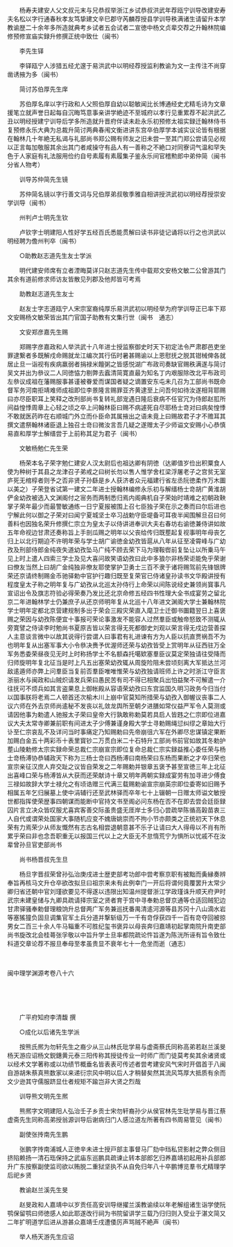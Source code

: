 <!-- { "loadSidebar": true } -->
　　杨寿夫建安人父文叔元末与兄恭叔举浙江乡试恭叔洪武年荐瓯宁训导改建安寿夫名松以字行通春秋孝友笃挚建文辛巳郡守芮麟荐授县学训导秩满诸生请留升本学教谕歴二十余年多所造就典考乡试者五会试者二宣徳中杨文贞辈交荐之升翰林院编修预修宣庙实録升修撰正统中致仕（闽书）

　　李先生铎

　　李铎瓯宁人涉猎五经尤邃于易洪武中以明经荐授监利教谕为文一主传注不尚穿凿诱掖为多（闽书）

　　简讨苏伯厚先生庠

　　苏伯厚名庠以字行政和人父照伯厚自幼以聪敏闻比长博通经史尤精毛诗为文章援笔立就声誉日起每自沉晦笃意事亲讲学絶迹不至城府以孝行见重累荐不起洪武乙丑以明经授建宁训导后学多所造就升晋府伴读未赴永乐初预修太祖实録迁翰林侍书复预修永乐大典为总裁升简讨两典春闱文衡进讲东宫卒伯厚学本诚实议论皆有根据在翰林几十年絶无私谒与礼部尚书郑公赐有师友之旧未尝一至其门郑公尝请见必规以正言每加敬服其余出其门者咸操守有品人有一善称之不絶口对同寮词气温和罕失色于人家庭有礼法服用俭约自号素履有素履集子鉴永乐间官稽勲郎中弟仲简（闽书　分省人物考）

　　训导苏仲简先生镜

　　苏仲简名镜以字行善文词与兄伯厚弟叔敬季雅自相讲授洪武初以明经荐授崇安学训导（闽书）

　　州判卢士明先生钦

　　卢钦字士明建阳人性好学五经百氏悉能贯解曰读书非徒记诵将以行之也洪武以明经聘为儋州判卒（闽书）

　　○助教赵志道先生友士学派

　　明代建安师席有立者湮晦莫详只赵志道先生传中载郑文安杨文敏二公曾游其门其余有道前修求师访友皆散见列郡及他邦皆可考焉

　　助教赵志道先生友士

　　赵友士字志道瓯宁人宋宗室裔纯厚乐易洪武初以明经举为府学训导正已率下郑文安赐杨文敏荣皆出其门官国子助教有文集行世（闽书　通志）

　　文安郑彦嘉先生赐

　　郑赐字彦嘉政和人举洪武十八年进士授监察御史时天下初定法令严肃郡邑吏坐罪逮繋者多既解戍命赐就龙江编次其行伍时暑甚赐谕以上恩慰抚之脱其钳械俾各就居止旦一诣视有疾病羸弱者捐禄米饘粥之皆感悦湖广布政司奏缺官赐秩满遂与简讨吴文并出为叅议二人同徳恊力剔弊去蠧清简寛直最为知名丁内艰服除改北平布政司左叅议成祖在藩赐服事甚谨被眷爱而谋国者疑之谪置安东屯未几召为工部尚书既命督军务河南拒靖难师成祖即位李景隆言赐罪亚齐黄逮至上问吾何如待汝遂相背耶赐曰亦尽臣职耳上笑释之改刑部尚书复转礼部宠遇日隆后衰病不任官冗为侍郎赵羾所间益惶悸周章上心轻之顷之卒上问翰林臣曰赐不病遽死自尽耶杨士竒对曰病矣惶悸不敢就医药昨在右顺城门外立而仆臣命其属掖出之语未竟上曰赐故君子才不赡耳其撰文遣祭翰林诸臣退上独召士竒曰微汝言吾几疑之遂赠太子少师谥文安赐小心恭慎易直和厚学士解缙尝于上前称其足为君子（闽书）

　　文敏杨勉仁先生荣

　　杨荣本名子荣字勉仁建安人汉太尉后也祖达卿有阴徳（达卿值岁俭出积粟食人使为种树于其县之龙津召子弟戒之曰树长勿以售人惟学舍杠梁浮屠老子之宫贫无室庐死无棺椁者则予之否非贤子孙繇是乡人获济者众元福建行省左丞阮徳柔作万木圗以美之）子荣登省试第一建文二年进士授翰林编修永乐初与解缙杨士竒胡广黄淮胡俨金幼孜被选入文渊阁付之宻务而两制悉归焉内阁典机自子荣始时靖难之初朝政鞅掌子荣年最少而最警敏通练一日宁夏报被围上召七臣独子荣在示之奏而曰尔后进也宁解此何以御之子荣对曰闻宁夏城坚士卒习战勅守臣堤备可耳夜半闻围解旦召曰何善料也因独名荣升修撰仁宗立为皇太子以侍讲进奉训大夫右春坊右谕徳兼侍讲如故五年命视边甘肃还奏称旨上手剖瓜赐之明年以父丧给传归既塟起复视事明年母丧乞归上以北行期迫不许明年荣与学士胡广谕徳金幼孜皆扈从八年从征至凌霄峰与广幼孜及刑部侍郎金纯夜失道幼孜坠马广纯不顾去荣下马为理鞍辔前复坠让以所乗马午见上时上遣人四索三学士及见大喜问故笑语幼孜曰此中多狼尔非杨荣讵能免乎荣谢曰僚友当然上曰胡广金纯独非僚友耶使掌护卫勇士三百不隶于诸将赐驾前先锋银牌荣还京请终制赐金币驰驿勅中官护行趣归既至复荣官已侍诸皇孙读书文华殿讲授有程度皇太子称之明年复与广幼孜从北巡太孙侍行上命荣以间陈说经史兼领尚寳事凡宣诏出令及旗志符验必得荣奏乃发比还北京命修五经四书性理大全书成宴劳之留北京二年进翰林学士仍兼庶子从还京师明年复从北巡十八年进文渊阁大学士兼翰林院学士明年定都北京营建规制多出于荣会三殿灾荣直入麾卫士迁御书圗籍翌日上喜褒赐之荣因与幼孜陈便宜十事报可荣论事激发不能容人过然羣臣或触帝怒致不测辄从旁寛譬之侍读李时勉尚书夏原吉皆以荣言得无死都御史刘观以荣言得无戍边营善探人主意谈言微中以故其说得行尝谓人曰事君有礼进谏有方为人臣以抗直贾祸吾不为也明年复从出塞军事大小令叅决赉予优渥师还荣与幼孜皆受上赏明年从征西驻万全军务悉委荣昼夜见无时上时称扬学士不名额森托噶欵塞羣臣议莫定荣独请往受降而归师旋明年复北征当是时上凡五出塞荣幼孜辄从周旋险阻未尝顷刻离大军抵达兰河敌逺遁师亦弊上问羣臣当复前否羣臣唯唯惟荣与幼孜独请班师上许之时浙江守臣言浙丽水与闽政和山贼炽请发兵荣曰愚民苦有司不得已相聚兵出怕益聚不可解遣一介往抚可不烦兵如其言盗果息上御帐殿从容语荣幼孜曰东宫监国久明习政务今归当付以国事朕将老焉二人顿首还次榆木川上崩中官莫知所措荣与幼孜入御幄议丧事二人议六师在外去京师尚逺秘不发丧以礼敛龙舆所至朝夕进膳如常仪益严军令人莫测或请因他事为勅遣人驰报太子荣曰皇帝大行孰敢称勅莫若具启人皆韪之仁宗即位进嘉议大夫太常寺卿兼前职有间进太子少傅兼谨身殿大学士寻勅赐绳愆纠缪之章始大行讣至仁宗哀乱不及详问当时事痛定乃知赐勅曰先帝崩徂六军在外卿尽忠谋镇定果断加赐白金五十两彩币十表里寳钞二万贯白米二十石特升工部尚书前官如故其冬勅护塟山陵勅修太宗实録命荣总裁仁宗崩宣宗即位复命总裁仁宗实録益推心委任荣与杨士竒杨溥协恭辅政天下称为三杨士竒曰西杨溥曰南杨荣曰东杨而果断之才卒归荣也宣宗亲征汉庶人弃交趾之议皆自荣发之二年赐勅并银章五褒予甚至宣徳三年上北征出喜峰口荣与杨溥皆从大获而还荣献诗十章又明年两朝实録成宴劳有加寻进少傅食三禄如故辞大学士禄允之有顷诰赠三代满三载赐勅谕宣宗崩英宗即位委寄如旧赐予相属五年乞归展墓上使中涓辅行还至武林驿而卒年七十上辍朝一日赠太师谥文敏授世都指挥使荣歴事四朝谋而能断中官持文书至阁必问东杨在否不在即去尝会廷臣録囚片言立决众皆叹服尤喜宾客善交际虽贵盛无厓岸士多归心尝疏举陈循高榖苗衷三人自代或谓荣处国家大事随机应变不媿唐姚崇而不拘小节亦颇类之正统初天下休息荣有力焉荣少从师友慨然有志古名相尝退朝意甚不乐子让请曰大人得毋以不肖有所累乎荣曰非也念吾职重无以报国三代以上之大臣无不怠惰荒宁为惧所以忧戚不在汝辈曾孙旦官吏部尚书

　　尚书杨晋叔先生旦

　　杨旦字晋叔荣曾孙弘治庚戌进士歴吏部考功郎中尝考察京职有被黜而夤縁奏辨奉旨再核马文升仓卒欲改拟旦曰祖宗来未有此例幸门一开后将谓何竟覆罢升太常少卿归省还朝中官刘瑾欲要见不得遂以违限出知温州提督浙江学政瑾诛升顺天府尹时武宗未建皇储与九卿具疏请择宗室之贤者育于宫中寻奉勅总督京通等仓适回贼犯边甘肃驿骚奉勅督理粮饷升总督两广军务兼巡抚番禺清逺河源等县苏冈十八山滴水岩等塞猺獞负固旦调集官军土兵分道并撃斩级万一千有竒俘获四千一百有竒夺回被掠男女二百三十余人牛马辎重不可胜纪玺书褒异以母丧奔归嘉靖初起掌南院升南吏部尚书旋改北会桂蕚张孚敬以中旨升学士旦率都院疏论忤旨遂为陈洸所诬有旨令致仕科道交章论荐不报旦奉母至孝虽贵显不衰年七十一危坐而逝（通志） 

　

闽中理学渊源考卷八十六

　

　　

　　广平府知府李清馥 撰

　　○成化以后诸先生学派

　　按熊氏熈为勿轩先生之裔少从三山林氏玭学易与虚斋蔡氏同称高弟若赵兰溪旻杨天游应诏杨文鋭鏸黄元泰三阳传称其授徒传业一时师广而门徒莫考矣其余诸贤或以经术文学著称或以功绩节概垂名皆表表可传述者尝考建安风气宋时开倡首于八闽自游胡朱蔡真熊数家以来递衍宗风中明以后人才稍替矣然其流风笃厚大抵质有余而文少逊其守儒服跻显仕者规矩不踰岂非大贤之烈哉

　　训导熊文明先生熈

　　熊熈字文明建阳人弘治壬子乡贡士宋勿轩裔孙少从侯官林先生玭学易与晋江蔡虚斋先生同称高弟授翁源训导后谢病归门人感泣道左所著有四书周易管见（闽书）

　　副使张抟南先生鹏

　　张鹏字抟南浦城人正徳辛未进士授戸部主事督马厂劾中珰私贷影射之弊众侧目挤陷赖扬一清石珤保持之武庙东巡鹏具疏谏止转本部郎乞归养嘉靖初起用补兵部郎升广东按察副使监司欲以贿脱二重狱坚执不从自免归年八十卒鹏博览羣书尤精理学后祀乡贤

　　教谕赵兰溪先生旻

　　赵旻政和人嘉靖中以岁贡任高安训导继擢兰溪教谕续以年老解组诸生诣学使阮鹗保留鹗曰师徳感人如此耶遂改行祠为书院留讲学三载乃归归则入受业于湛文简又二年扩明道学后进从游甚众嘉靖壬戌遭倭厉声骂贼不絶声（闽书）

　　举人杨天游先生应诏

